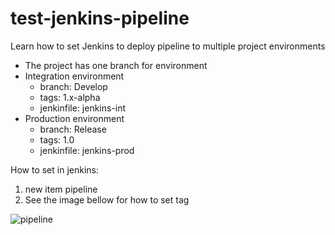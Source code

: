 # test-jenkins-pipeline

  Learn how to set Jenkins to deploy pipeline to multiple project environments
 
  * The project has one branch for environment
  * Integration environment 
    * branch: Develop 
    * tags: 1.x-alpha
    * jenkinfile: jenkins-int
  * Production environment 
    * branch: Release
    * tags: 1.0
    * jenkinfile: jenkins-prod    
    
  
  How to set in jenkins:
  1. new item pipeline 
  2. See the image bellow for how to set tag 
  
  ![pipeline](./figs/2019-10-25_18-20-41_screenshot.png)
  
